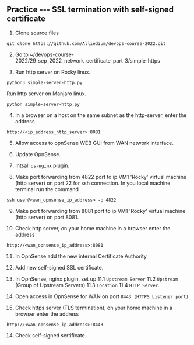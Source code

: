 ## Practice --- SSL termination with self-signed certificate
	
1. Clone source files

```
git clone https://github.com/Alliedium/devops-course-2022.git
```

2. Go to ~/devops-course-2022/29_sep_2022_network_certificate_part_3/simple-https
	
3. Run http server on Rocky linux.

```
python3 simple-server-http.py
```

Run http server on Manjaro linux.

```
python simple-server-http.py
```

4. In a browser on a host on the same subnet as the http-server, enter the address

`http://<ip_address_http_server>:8081`
 
5. Allow access to opnSense WEB GUI from  WAN network interface.

6. Update OpnSense.

7. Intsall `os-nginx` plugin.

8. Make port forwarding from 4822 port to ip VM1 'Rocky' virtual machine (http server) on  port 22 for ssh connection. 
In you local machine terminal run the command

```
ssh user@<wan_opnsense_ip_address> -p 4822
```

9. Make port forwarding from 8081 port to ip VM1 'Rocky' virtual machine (http server) on port 8081.
 
10. Check http server, on your home machine in a browser enter the address

`http://<wan_opnsense_ip_address>:8081`
	
11. In OpnSense add the new internal Certificate Authority

10. Add new self-signed SSL certificate.

11. In OpnSense, nginx plugin, set up 
    11.1 `Upstream Server`
	11.2 `Upstream` (Group of Upstream Servers)
	11.3 `Location`
	11.4 `HTTP Server`.

12. Open access in OpnSense for WAN on port `8443 (HTTPS Listener port)` 

13. Check https server (TLS termination), on your home machine in a browser enter the address

`http://<wan_opnsense_ip_address>:8443`

14. Check self-signed sertificate.